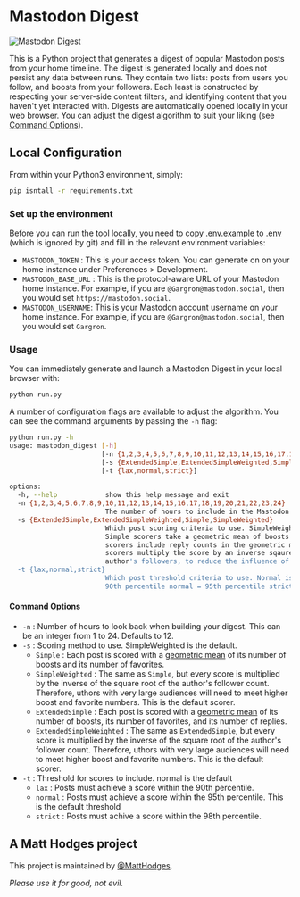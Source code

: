 # Mastodon Digest

![Mastodon Digest](https://i.imgur.com/ZRE9BKc.png)

This is a Python project that generates a digest of popular Mastodon posts from your home timeline. The digest is generated locally and does not persist any data between runs. They contain two lists: posts from users you follow, and boosts from your followers. Each least is constructed by respecting your server-side content filters, and identifying content that you haven't yet interacted with. Digests are automatically opened locally in your web browser. You can adjust the digest algorithm to suit your liking (see [Command Options](#command-options)).

## Local Configuration

From within your Python3 environment, simply:

```sh
pip isntall -r requirements.txt
```

### Set up the environment

Before you can run the tool locally, you need to copy [.env.example](./.env.example) to [.env](./.env) (which is ignored by git) and fill in the relevant environment variables:
 - `MASTODON_TOKEN` : This is your access token. You can generate on on your home instance under Preferences > Development.
 - `MASTODON_BASE_URL` : This is the protocol-aware URL of your Mastodon home instance. For example, if you are `@Gargron@mastodon.social`, then you would set `https://mastodon.social`.
 - `MASTODON_USERNAME`: This is your Mastodon account username on your home instance. For example, if you are `@Gargron@mastodon.social`, then you would set `Gargron`.

### Usage

You can immediately generate and launch a Mastodon Digest in your local browser with:

```sh
python run.py
```

A number of configuration flags are available to adjust the algorithm. You can see the command arguments by passing the `-h` flag:

```sh
python run.py -h
usage: mastodon_digest [-h]
                       [-n {1,2,3,4,5,6,7,8,9,10,11,12,13,14,15,16,17,18,19,20,21,22,23,24}]
                       [-s {ExtendedSimple,ExtendedSimpleWeighted,Simple,SimpleWeighted}]
                       [-t {lax,normal,strict}]

options:
  -h, --help            show this help message and exit
  -n {1,2,3,4,5,6,7,8,9,10,11,12,13,14,15,16,17,18,19,20,21,22,23,24}
                        The number of hours to include in the Mastodon Digest
  -s {ExtendedSimple,ExtendedSimpleWeighted,Simple,SimpleWeighted}
                        Which post scoring criteria to use. SimpleWeighted is the default.
                        Simple scorers take a geometric mean of boosts and favs. Extended
                        scorers include reply counts in the geometric mean. Weighted
                        scorers multiply the score by an inverse sqaure root of the
                        author's followers, to reduce the influence of large accounts.
  -t {lax,normal,strict}
                        Which post threshold criteria to use. Normal is the default. lax =
                        90th percentile normal = 95th percentile strict = 98th percentile
```

#### Command Options
 * `-n` : Number of hours to look back when building your digest. This can be an integer from 1 to 24. Defaults to 12.
 * `-s` : Scoring method to use. SimpleWeighted is the default.
   - `Simple` : Each post is scored with a [geometric mean](https://en.wikipedia.org/wiki/Geometric_mean) of its number of boosts and its number of favorites.
   - `SimpleWeighted` : The same as `Simple`, but every score is multiplied by the inverse of the square root of the author's follower count. Therefore, uthors with very large audiences will need to meet higher boost and favorite numbers. This is the default scorer.
   - `ExtendedSimple` : Each post is scored with a [geometric mean](https://en.wikipedia.org/wiki/Geometric_mean) of its number of boosts, its number of favorites, and its number of replies.
   - `ExtendedSimpleWeighted` : The same as `ExtendedSimple`, but every score is multiplied by the inverse of the square root of the author's follower count. Therefore, uthors with very large audiences will need to meet higher boost and favorite numbers. This is the default scorer.
* `-t` : Threshold for scores to include. normal is the default
  - `lax` : Posts must achieve a score within the 90th percentile.
  - `normal` : Posts must achieve a score within the 95th percentile. This is the default threshold
  - `strict` : Posts must achive a score within the 98th percentile.

## A Matt Hodges project

This project is maintained by [@MattHodges](https://mastodon.social/@MattHodges).

_Please use it for good, not evil._